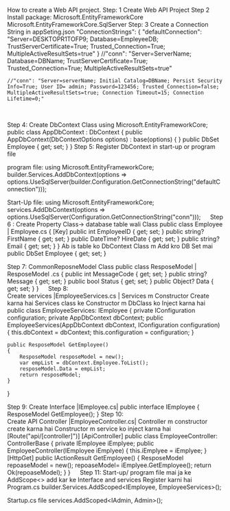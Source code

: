 How to create a Web API project.
Step: 1
Create Web API Project 
Step 2
Install package: 
Microsoft.EntityFrameworkCore
Microsoft.EntityFrameworkCore.SqlServer
Step: 3
Create a Connection String in appSeting.json
"ConnectionStrings": {
"defaultConnection": "Server=DESKTOPR1TOFP9; Database=EmpleyeeDB; TrustServerCertificate=True; Trusted_Connection=True; MultipleActiveResultSets=true"
}
    //"conn": "Server=ServerName; Database=DBName; TrustServerCertificate=True; Trusted_Connection=True; MultipleActiveResultSets=true"

    //"conn": "Server=serverName; Initial Catalog=DBName; Persist Security Info=True; User ID= admin; Password=123456; Trusted_Connection=false; MultipleActiveResultSets=true; Connection Timeout=15; Connection Lifetime=0;"
 

Step 4:
Create DbContext Class 
using Microsoft.EntityFrameworkCore;
public class AppDbContext : DbContext
{
public AppDbContext(DbContextOptions<AppDbContext> options) : base(options) { }
    public DbSet<Employee> Employee { get; set; }
}
Step 5:
Register DbContext in start-up or program file

program file:
using Microsoft.EntityFrameworkCore;
builder.Services.AddDbContext<AppDbContext>(options => options.UseSqlServer(builder.Configuration.GetConnectionString("defaultConnection")));

Start-Up file:
using Microsoft.EntityFrameworkCore;
services.AddDbContext<AppDbContext>(options =>
 options.UseSqlServer(Configuration.GetConnectionString("conn")));
 
Step 6 : Create Property Class-> database table wali Class 
public class Employee | Employee.cs
{
    [Key]
    public int EmployeeID { get; set; }
    public string? FirstName { get; set; }
    public DateTime? HireDate { get; set; }
    public string? Email { get; set; }
}
Ab is table ko DbContext Class m Add kro DB Set mai
public DbSet<Employee> Employee { get; set; }

Step 7:  CommonReposneModel Class
public class ResposeModel  | ResposeModel .cs
{
    public int MessageCode { get; set; }
    public string? Message { get; set; }
    public bool Status { get; set; }
    public Object? Data { get; set; }
} 
 
Step 8:  
 Create services  |EmployeeServices.cs |
Services m Constructor Create karna hai
Services class ke Constructor m DbClass ko Inject karna hai
public class EmployeeServices: IEmployee
{
    private IConfiguration configuration;
    private AppDbContext dbContext;
public EmployeeServices(AppDbContext dbContext, IConfiguration      configuration)
    { 
    this.dbContext = dbContext;
    this.configuration = configuration;
    }

    public ResposeModel GetEmployee()
    {
        ResposeModel resposeModel = new();
        var empList = dbContext.Employee.ToList();
        resposeModel.Data = empList;
        return resposeModel;
    }
}

Step 9: Create Interface |IEmployee.cs|
public interface IEmployee
{
    ResposeModel GetEmployee();
}
Step 10:  
Create API Controller |EmployeeController.cs|
Controller m constructor create karna hai
Constructor m service ko inject karna hai 
[Route("api/[controller]")]
[ApiController]
public class EmployeeController: ControllerBase
{
    private IEmployee iEmplyee;
    public EmployeeController(IEmployee iEmplyee) 
    {
        this.iEmplyee = iEmplyee;
    }
    [HttpGet]
    public IActionResult  GetEmployee()
    {
        ResposeModel repoaseModel = new();
        repoaseModel= iEmplyee.GetEmployee();
        return Ok(repoaseModel);
    }
}
 
Step 11: 
Start-up/ program file mai ja ke  AddScope<> add kar ke Interface and services Register karni hai
Program.cs
builder.Services.AddScoped<IEmployee, EmployeeServices>();

Startup.cs  file
services.AddScoped<IAdmin, Admin>();
